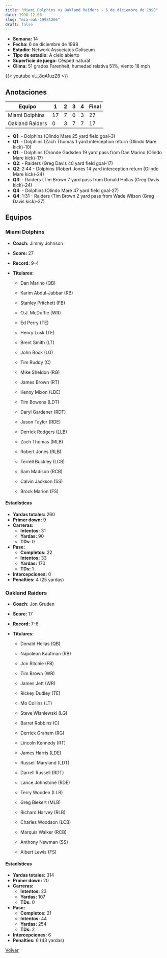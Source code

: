 ```yaml
---
title: "Miami Dolphins vs Oakland Raiders - 6 de diciembre de 1998"
date: 1998-12-06
slug: "mia-oak-19981206"
draft: false
---
```


- **Semana:** 14
- **Fecha:** 6 de diciembre de 1998
- **Estadio:** Network Associates Coliseum
- **Tipo de estadio:** A cielo abierto
- **Superficie de juego:** Césped natural
- **Clima:** 51 grados Farenheit, humedad relativa 51%, viento 18 mph


{{< youtube vU_8qA1uzZ8 >}}


## Anotaciones
| Equipo | 1 | 2 | 3 | 4 | Final |
|--------|---|---|---|---|-------|
| Miami Dolphins  | 17 | 7 | 0 | 3  | 27 |
| Oakland Raiders  | 0 | 3 | 7 | 7  | 17 |
- **Q1**:  - Dolphins (Olindo Mare 25 yard field goal-3)
- **Q1**:  - Dolphins (Zach Thomas 1 yard interception return (Olindo Mare kick)-10)
- **Q1**:  - Dolphins (Oronde Gadsden 19 yard pass from Dan Marino (Olindo Mare kick)-17)
- **Q2**:  - Raiders (Greg Davis 40 yard field goal-17)
- **Q2**: 2:44 - Dolphins (Robert Jones 14 yard interception return (Olindo Mare kick)-24)
- **Q3**:  - Raiders (Tim Brown 7 yard pass from Donald Hollas (Greg Davis kick)-24)
- **Q4**:  - Dolphins (Olindo Mare 47 yard field goal-27)
- **Q4**: 1:31 - Raiders (Tim Brown 2 yard pass from Wade Wilson (Greg Davis kick)-27)


## Equipos


### Miami Dolphins
* **Coach:** Jimmy Johnson
* **Score:** 27
* **Record:** 9-4
* **Titulares:** 

  * Dan Marino (QB) 

  * Karim Abdul-Jabbar (RB) 

  * Stanley Pritchett (FB) 

  * O.J. McDuffie (WR) 

  * Ed Perry (TE) 

  * Henry Lusk (TE) 

  * Brent Smith (LT) 

  * John Bock (LG) 

  * Tim Ruddy (C) 

  * Mike Sheldon (RG) 

  * James Brown (RT) 

  * Kenny Mixon (LDE) 

  * Tim Bowens (LDT) 

  * Daryl Gardener (RDT) 

  * Jason Taylor (RDE) 

  * Derrick Rodgers (LLB) 

  * Zach Thomas (MLB) 

  * Robert Jones (RLB) 

  * Terrell Buckley (LCB) 

  * Sam Madison (RCB) 

  * Calvin Jackson (SS) 

  * Brock Marion (FS) 

#### Estadísticas
* **Yardas totales:** 260
* **Primer down:** 9
* **Carreras:**
  * **Intentos:** 31
  * **Yardas:** 90
  * **TDs:** 0
* **Pase:**
  * **Completos:** 22
  * **Intentos:** 33
  * **Yardas:** 170
  * **TDs:** 1
* **Intercepciones:** 0
* **Penalties:** 4 (25 yardas)

### Oakland Raiders
* **Coach:** Jon Gruden
* **Score:** 17
* **Record:** 7-6
* **Titulares:** 

  * Donald Hollas (QB) 

  * Napoleon Kaufman (RB) 

  * Jon Ritchie (FB) 

  * Tim Brown (WR) 

  * James Jett (WR) 

  * Rickey Dudley (TE) 

  * Mo Collins (LT) 

  * Steve Wisniewski (LG) 

  * Barret Robbins (C) 

  * Derrick Graham (RG) 

  * Lincoln Kennedy (RT) 

  * James Harris (LDE) 

  * Russell Maryland (LDT) 

  * Darrell Russell (RDT) 

  * Lance Johnstone (RDE) 

  * Terry Wooden (LLB) 

  * Greg Biekert (MLB) 

  * Richard Harvey (RLB) 

  * Charles Woodson (LCB) 

  * Marquis Walker (RCB) 

  * Anthony Newman (SS) 

  * Albert Lewis (FS) 

#### Estadísticas
* **Yardas totales:** 314
* **Primer down:** 20
* **Carreras:**
  * **Intentos:** 23
  * **Yardas:** 107
  * **TDs:** 0
* **Pase:**
  * **Completos:** 21
  * **Intentos:** 44
  * **Yardas:** 254
  * **TDs:** 2
* **Intercepciones:** 6
* **Penalties:** 6 (43 yardas)


[Volver](/historia/1998)
